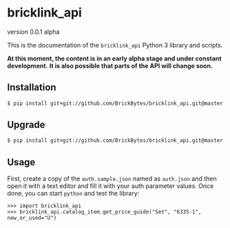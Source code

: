 bricklink_api
=============

version 0.0.1 alpha

This is the documentation of the ``bricklink_api`` Python 3 library and scripts.

**At this moment, the content is in an early alpha stage and under constant development.**
**It is also possible that parts of the API will change soon.**


Installation
------------

```bash
$ pip install git+git://github.com/BrickBytes/bricklink_api.git@master
```

Upgrade
-------

```bash
$ pip install git+git://github.com/BrickBytes/bricklink_api.git@master --upgrade
```


Usage
-----

First, create a copy of the `auth.sample.json` named as `auth.json` and then open it with a text editor and fill it with your auth parameter values. Once done, you can start `python` and test the library:

```
>>> import bricklink_api
>>> bricklink_api.catalog_item.get_price_guide("Set", "6335-1", new_or_used="U")
```
